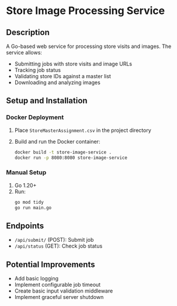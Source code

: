 # Store Image Processing Service



## Description
A Go-based web service for processing store visits and images. The service allows:
- Submitting jobs with store visits and image URLs
- Tracking job status
- Validating store IDs against a master list
- Downloading and analyzing images

## Setup and Installation

### Docker Deployment

1. Place `StoreMasterAssignment.csv` in the project directory

2. Build and run the Docker container:
   ```bash
   docker build -t store-image-service .
   docker run -p 8080:8080 store-image-service
   ```

### Manual Setup
1. Go 1.20+
2. Run:
   ```bash
   go mod tidy
   go run main.go
   ```

## Endpoints
- `/api/submit/` (POST): Submit job
- `/api/status` (GET): Check job status

## Potential Improvements
- Add basic logging
- Implement configurable job timeout
- Create basic input validation middleware
- Implement graceful server shutdown